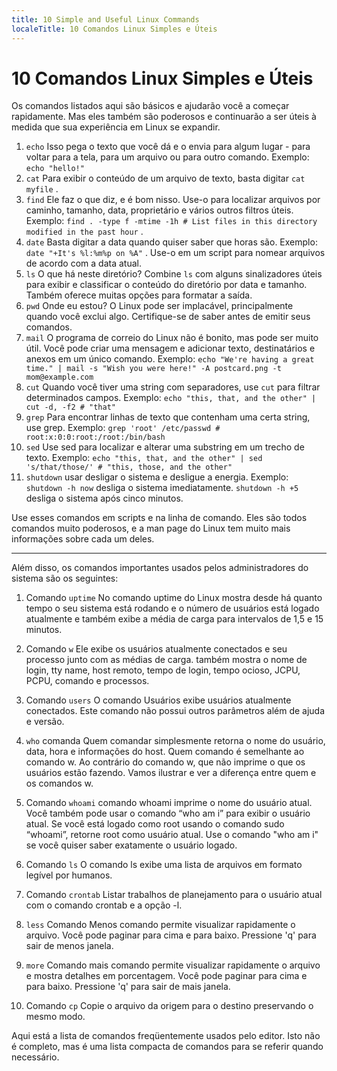 ```yaml
---
title: 10 Simple and Useful Linux Commands
localeTitle: 10 Comandos Linux Simples e Úteis
---
```

# 10 Comandos Linux Simples e Úteis

Os comandos listados aqui são básicos e ajudarão você a começar rapidamente. Mas eles também são poderosos e continuarão a ser úteis à medida que sua experiência em Linux se expandir.

1.  `echo` Isso pega o texto que você dá e o envia para algum lugar - para voltar para a tela, para um arquivo ou para outro comando. Exemplo: `echo "hello!"`
2.  `cat` Para exibir o conteúdo de um arquivo de texto, basta digitar `cat myfile` .
3.  `find` Ele faz o que diz, e é bom nisso. Use-o para localizar arquivos por caminho, tamanho, data, proprietário e vários outros filtros úteis. Exemplo: `find . -type f -mtime -1h # List files in this directory modified in the past hour` .
4.  `date` Basta digitar a data quando quiser saber que horas são. Exemplo: `date "+It's %l:%m%p on %A"` . Use-o em um script para nomear arquivos de acordo com a data atual.
5.  `ls` O que há neste diretório? Combine `ls` com alguns sinalizadores úteis para exibir e classificar o conteúdo do diretório por data e tamanho. Também oferece muitas opções para formatar a saída.
6.  `pwd` Onde eu estou? O Linux pode ser implacável, principalmente quando você exclui algo. Certifique-se de saber antes de emitir seus comandos.
7.  `mail` O programa de correio do Linux não é bonito, mas pode ser muito útil. Você pode criar uma mensagem e adicionar texto, destinatários e anexos em um único comando. Exemplo: `echo "We're having a great time." | mail -s "Wish you were here!" -A postcard.png -t mom@example.com`
8.  `cut` Quando você tiver uma string com separadores, use `cut` para filtrar determinados campos. Exemplo: `echo "this, that, and the other" | cut -d, -f2 # "that"`
9.  `grep` Para encontrar linhas de texto que contenham uma certa string, use grep. Exemplo: `grep 'root' /etc/passwd # root:x:0:0:root:/root:/bin/bash`
10.  `sed` Use sed para localizar e alterar uma substring em um trecho de texto. Exemplo: `echo "this, that, and the other" | sed 's/that/those/' # "this, those, and the other"`
11.  `shutdown` usar desligar o sistema e desligue a energia. Exemplo: `shutdown -h now` desliga o sistema imediatamente. `shutdown -h +5` desliga o sistema após cinco minutos.

Use esses comandos em scripts e na linha de comando. Eles são todos comandos muito poderosos, e a man page do Linux tem muito mais informações sobre cada um deles.

* * *

Além disso, os comandos importantes usados ​​pelos administradores do sistema são os seguintes:

1.  Comando `uptime` No comando uptime do Linux mostra desde há quanto tempo o seu sistema está rodando e o número de usuários está logado atualmente e também exibe a média de carga para intervalos de 1,5 e 15 minutos.
    
2.  Comando `w` Ele exibe os usuários atualmente conectados e seu processo junto com as médias de carga. também mostra o nome de login, tty name, host remoto, tempo de login, tempo ocioso, JCPU, PCPU, comando e processos.
    
3.  Comando `users` O comando Usuários exibe usuários atualmente conectados. Este comando não possui outros parâmetros além de ajuda e versão.
    
4.  `who` comanda Quem comandar simplesmente retorna o nome do usuário, data, hora e informações do host. Quem comando é semelhante ao comando w. Ao contrário do comando w, que não imprime o que os usuários estão fazendo. Vamos ilustrar e ver a diferença entre quem e os comandos w.
    
5.  Comando `whoami` comando whoami imprime o nome do usuário atual. Você também pode usar o comando “who am i” para exibir o usuário atual. Se você está logado como root usando o comando sudo “whoami”, retorne root como usuário atual. Use o comando "who am i" se você quiser saber exatamente o usuário logado.
    
6.  Comando `ls` O comando ls exibe uma lista de arquivos em formato legível por humanos.
    
7.  Comando `crontab` Listar trabalhos de planejamento para o usuário atual com o comando crontab e a opção -l.
    
8.  `less` Comando Menos comando permite visualizar rapidamente o arquivo. Você pode paginar para cima e para baixo. Pressione 'q' para sair de menos janela.
    
9.  `more` Comando mais comando permite visualizar rapidamente o arquivo e mostra detalhes em porcentagem. Você pode paginar para cima e para baixo. Pressione 'q' para sair de mais janela.
    
10.  Comando `cp` Copie o arquivo da origem para o destino preservando o mesmo modo.
    

Aqui está a lista de comandos freqüentemente usados ​​pelo editor. Isto não é completo, mas é uma lista compacta de comandos para se referir quando necessário.